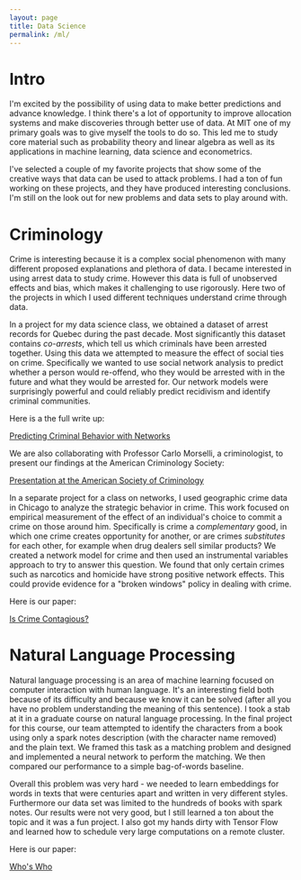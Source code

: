 ```yaml
---
layout: page
title: Data Science
permalink: /ml/
---
```



Intro
======

I'm excited by the possibility of using data to make better predictions and advance knowledge. I think there's a lot of opportunity to improve allocation systems and make discoveries through better use of data. At MIT one of my primary goals was to give myself the tools to do so. This led me to study core material such as probability theory and linear algebra as well as its applications in machine learning, data science and econometrics. 

I've selected a couple of my favorite projects that show some of the creative ways that data can be used to attack problems. I had a ton of fun working on these projects, and they have produced interesting conclusions. I'm still on the look out for new problems and data sets to play around with.        


Criminology
======

Crime is interesting because it is a complex social phenomenon with many different proposed explanations and plethora of data. I became interested in using arrest data to study crime. However this data is full of unobserved effects and bias, which makes it challenging to use rigorously. Here two of the projects in which I used different techniques understand crime through data.  

In a project for my data science class, we obtained a dataset of arrest records for Quebec during the past decade. Most significantly this dataset contains _co-arrests_, which tell us which criminals have been arrested together. Using this data we attempted to measure the effect of social ties on crime. Specifically we wanted to use social network analysis to predict whether a person would re-offend, who they would be arrested with in the future and what they would be arrested for. Our network models were surprisingly powerful and could reliably predict recidivism and identify criminal communities. 

Here is a the full write up:    

[Predicting Criminal Behavior with Networks](/files/quebec_paper.pdf)

We are also collaborating with Professor Carlo Morselli, a criminologist, to present our findings at the American Criminology Society:
 
[Presentation at the American Society of Criminology](http://tinyurl.com/yba3vxxs)


In a separate project for a class on networks, I used geographic crime data in Chicago to analyze the strategic behavior in crime. This work focused on empirical measurement of the effect of an individual's choice to commit a crime on those around him. Specifically is crime a _complementary_ good, in which one crime creates opportunity for another, or are crimes _substitutes_ for each other, for example when drug dealers sell similar products? We created a network model for crime and then used an instrumental variables approach to try to answer this question. We found that only certain crimes such as narcotics and homicide have strong positive network effects. This could provide evidence for a "broken windows" policy in dealing with crime.  

Here is our paper:

[Is Crime Contagious?](/files/chicago_paper.pdf)


Natural Language Processing 
======

Natural language processing is an area of machine learning focused on computer interaction with human language. It's an interesting field both because of its difficulty and because we know it can be solved (after all you have no problem understanding the meaning of this sentence). I took a stab at it in a graduate course on natural language processing. In the final project for this course, our team attempted to identify the characters from a book using only a spark notes description (with the character name removed) and the plain text. We framed this task as a matching problem and designed and implemented a neural network to perform the matching. We then compared our performance to a simple bag-of-words baseline. 

Overall this problem was very hard - we needed to learn embeddings for words in texts that were centuries apart and written in very different styles. Furthermore our data set was limited to the hundreds of books with spark notes. Our results were not very good, but I still learned a ton  about the topic and it was a fun project. I also got my hands dirty with Tensor Flow and learned how to schedule very large computations on a remote cluster.      

Here is our paper:

[Who's Who](/files/whoiswho_paper.pdf)
